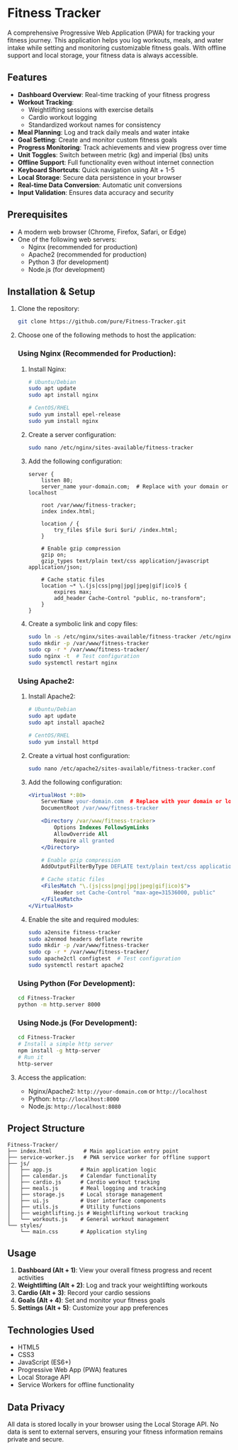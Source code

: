 # Fitness Tracker

A comprehensive Progressive Web Application (PWA) for tracking your fitness journey. This application helps you log workouts, meals, and water intake while setting and monitoring customizable fitness goals. With offline support and local storage, your fitness data is always accessible.

## Features

- **Dashboard Overview**: Real-time tracking of your fitness progress
- **Workout Tracking**:
  - Weightlifting sessions with exercise details
  - Cardio workout logging
  - Standardized workout names for consistency
- **Meal Planning**: Log and track daily meals and water intake
- **Goal Setting**: Create and monitor custom fitness goals
- **Progress Monitoring**: Track achievements and view progress over time
- **Unit Toggles**: Switch between metric (kg) and imperial (lbs) units
- **Offline Support**: Full functionality even without internet connection
- **Keyboard Shortcuts**: Quick navigation using Alt + 1-5
- **Local Storage**: Secure data persistence in your browser
- **Real-time Data Conversion**: Automatic unit conversions
- **Input Validation**: Ensures data accuracy and security

## Prerequisites

- A modern web browser (Chrome, Firefox, Safari, or Edge)
- One of the following web servers:
  - Nginx (recommended for production)
  - Apache2 (recommended for production)
  - Python 3 (for development)
  - Node.js (for development)

## Installation & Setup

1. Clone the repository:
   ```bash
   git clone https://github.com/pure/Fitness-Tracker.git
   ```

2. Choose one of the following methods to host the application:

   ### Using Nginx (Recommended for Production):
   1. Install Nginx:
      ```bash
      # Ubuntu/Debian
      sudo apt update
      sudo apt install nginx

      # CentOS/RHEL
      sudo yum install epel-release
      sudo yum install nginx
      ```

   2. Create a server configuration:
      ```bash
      sudo nano /etc/nginx/sites-available/fitness-tracker
      ```

   3. Add the following configuration:
      ```nginx
      server {
          listen 80;
          server_name your-domain.com;  # Replace with your domain or localhost

          root /var/www/fitness-tracker;
          index index.html;

          location / {
              try_files $file $uri $uri/ /index.html;
          }

          # Enable gzip compression
          gzip on;
          gzip_types text/plain text/css application/javascript application/json;

          # Cache static files
          location ~* \.(js|css|png|jpg|jpeg|gif|ico)$ {
              expires max;
              add_header Cache-Control "public, no-transform";
          }
      }
      ```

   4. Create a symbolic link and copy files:
      ```bash
      sudo ln -s /etc/nginx/sites-available/fitness-tracker /etc/nginx/sites-enabled/
      sudo mkdir -p /var/www/fitness-tracker
      sudo cp -r * /var/www/fitness-tracker/
      sudo nginx -t  # Test configuration
      sudo systemctl restart nginx
      ```

   ### Using Apache2:
   1. Install Apache2:
      ```bash
      # Ubuntu/Debian
      sudo apt update
      sudo apt install apache2

      # CentOS/RHEL
      sudo yum install httpd
      ```

   2. Create a virtual host configuration:
      ```bash
      sudo nano /etc/apache2/sites-available/fitness-tracker.conf
      ```

   3. Add the following configuration:
      ```apache
      <VirtualHost *:80>
          ServerName your-domain.com  # Replace with your domain or localhost
          DocumentRoot /var/www/fitness-tracker

          <Directory /var/www/fitness-tracker>
              Options Indexes FollowSymLinks
              AllowOverride All
              Require all granted
          </Directory>

          # Enable gzip compression
          AddOutputFilterByType DEFLATE text/plain text/css application/javascript application/json

          # Cache static files
          <FilesMatch "\.(js|css|png|jpg|jpeg|gif|ico)$">
              Header set Cache-Control "max-age=31536000, public"
          </FilesMatch>
      </VirtualHost>
      ```

   4. Enable the site and required modules:
      ```bash
      sudo a2ensite fitness-tracker
      sudo a2enmod headers deflate rewrite
      sudo mkdir -p /var/www/fitness-tracker
      sudo cp -r * /var/www/fitness-tracker/
      sudo apache2ctl configtest  # Test configuration
      sudo systemctl restart apache2
      ```

   ### Using Python (For Development):
   ```bash
   cd Fitness-Tracker
   python -m http.server 8000
   ```

   ### Using Node.js (For Development):
   ```bash
   cd Fitness-Tracker
   # Install a simple http server
   npm install -g http-server
   # Run it
   http-server
   ```

3. Access the application:
   - Nginx/Apache2: `http://your-domain.com` or `http://localhost`
   - Python: `http://localhost:8000`
   - Node.js: `http://localhost:8080`

## Project Structure

```
Fitness-Tracker/
├── index.html          # Main application entry point
├── service-worker.js   # PWA service worker for offline support
├── js/
│   ├── app.js         # Main application logic
│   ├── calendar.js    # Calendar functionality
│   ├── cardio.js      # Cardio workout tracking
│   ├── meals.js       # Meal logging and tracking
│   ├── storage.js     # Local storage management
│   ├── ui.js          # User interface components
│   ├── utils.js       # Utility functions
│   ├── weightlifting.js # Weightlifting workout tracking
│   └── workouts.js    # General workout management
└── styles/
    └── main.css       # Application styling
```

## Usage

1. **Dashboard (Alt + 1)**: View your overall fitness progress and recent activities
2. **Weightlifting (Alt + 2)**: Log and track your weightlifting workouts
3. **Cardio (Alt + 3)**: Record your cardio sessions
4. **Goals (Alt + 4)**: Set and monitor your fitness goals
5. **Settings (Alt + 5)**: Customize your app preferences

## Technologies Used

- HTML5
- CSS3
- JavaScript (ES6+)
- Progressive Web App (PWA) features
- Local Storage API
- Service Workers for offline functionality

## Data Privacy

All data is stored locally in your browser using the Local Storage API. No data is sent to external servers, ensuring your fitness information remains private and secure.
